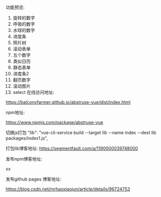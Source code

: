 功能预览:
1. 旋转的数字
2. 呼吸的数字
3. 水球的数字
4. 进度条
5. 照片树
6. 滚动表单
7. 五个数字
8. 类似日历
9. 静态表单
10. 进度条2
11. 翻页数字
12. 滚动图片
13. select
在线访问地址:

https://balconyfarmer.github.io/abstruse-vue/dist/index.html

npm地址:

https://www.npmjs.com/package/abstruse-vue

切换js打包
"lib": "vue-cli-service build --target lib --name index --dest lib packages/index1.js",



打包lib博客地址:
https://segmentfault.com/a/1190000039748000



发布npm博客地址:

xx



发布github pages 博客地址:

https://blog.csdn.net/mrhaoxiaojun/article/details/96724753



